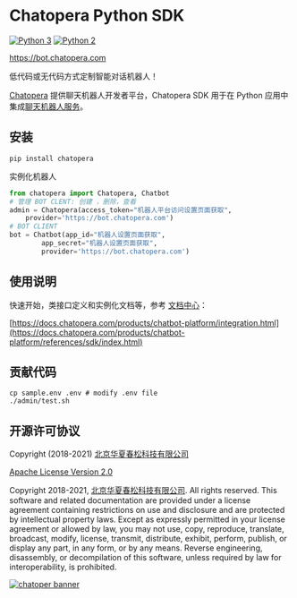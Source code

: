 # Chatopera Python SDK

[![Python 3](https://img.shields.io/badge/python-3-blue.svg)](https://www.python.org/downloads/release/python-360/) [![Python 2](https://img.shields.io/badge/python-2-blue.svg)](https://www.python.org/downloads/release/python-2/)

<https://bot.chatopera.com>

低代码或无代码方式定制智能对话机器人！

[Chatopera](https://www.chatopera.com/) 提供聊天机器人开发者平台，Chatopera SDK 用于在 Python 应用中集成[聊天机器人服务](https://bot.chatopera.com/)。

## 安装

```
pip install chatopera
```

实例化机器人

```python
from chatopera import Chatopera, Chatbot
# 管理 BOT CLENT: 创建 ，删除，查看
admin = Chatopera(access_token="机器人平台访问设置页面获取",
    provider='https://bot.chatopera.com')
# BOT CLIENT
bot = Chatbot(app_id="机器人设置页面获取",
        app_secret="机器人设置页面获取",
        provider='https://bot.chatopera.com')
```

## 使用说明

快速开始，类接口定义和实例化文档等，参考 [文档中心](https://docs.chatopera.com/products/chatbot-platform/references/sdk/index.html)：

[https://docs.chatopera.com/products/chatbot-platform/integration.html](https://docs.chatopera.com/products/chatbot-platform/references/sdk/index.html)

## 贡献代码

```
cp sample.env .env # modify .env file
./admin/test.sh
```

## 开源许可协议

Copyright (2018-2021) [北京华夏春松科技有限公司](https://www.chatopera.com/)

[Apache License Version 2.0](./LICENSE)

Copyright 2018-2021, [北京华夏春松科技有限公司](https://www.chatopera.com/). All rights reserved. This software and related documentation are provided under a license agreement containing restrictions on use and disclosure and are protected by intellectual property laws. Except as expressly permitted in your license agreement or allowed by law, you may not use, copy, reproduce, translate, broadcast, modify, license, transmit, distribute, exhibit, perform, publish, or display any part, in any form, or by any means. Reverse engineering, disassembly, or decompilation of this software, unless required by law for interoperability, is prohibited.

[![chatoper banner][co-banner-image]][co-url]

[co-banner-image]: https://user-images.githubusercontent.com/3538629/42383104-da925942-8168-11e8-8195-868d5fcec170.png
[co-url]: https://www.chatopera.com
